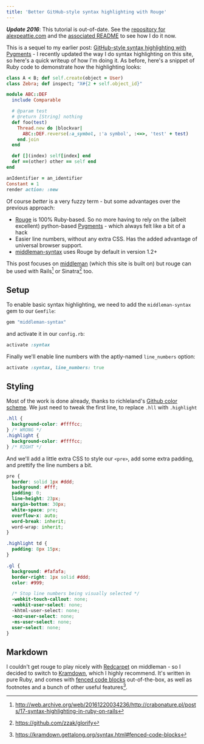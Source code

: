 ```yaml
---
title: 'Better GitHub-style syntax highlighting with Rouge'
---
```


<div class='Callout'><p><strong><em>Update 2016</em></strong>: This tutorial is out-of-date. See the <a href='https://github.com/alexpeattie/alexpeattie.com'>repository for  alexpeattie.com</a> and the <a href='https://github.com/alexpeattie/alexpeattie.com#syntax-highlighting'>associated README</a> to see how I do it now.</p></div>

<!-- excerpt -->

This is a sequel to my earlier post: [GitHub-style syntax highlighting with Pygments](/blog/github-style-syntax-highlighting-with-pygments/) - I recently updated the way I do syntax highlighting on this site, so here's a quick writeup of how I'm doing it. As before, here's a snippet of Ruby code to demonstrate how the highlighting looks:

```ruby
class A < B; def self.create(object = User)
class Zebra; def inspect; "X#{2 + self.object_id}"

module ABC::DEF
  include Comparable

  # @param test
  # @return [String] nothing
  def foo(test)
    Thread.new do |blockvar|
      ABC::DEF.reverse(:a_symbol, :'a symbol', :<=>, 'test' + test)
    end.join
  end

  def [](index) self[index] end
  def ==(other) other == self end
end

anIdentifier = an_identifier
Constant = 1
render action: :new
```

Of course _better_ is a very fuzzy term - but some advantages over the previous approach:

- [Rouge](https://github.com/jayferd/rouge) is 100% Ruby-based. So no more having to rely on the (albeit excellent) python-based [Pygments](https://bitbucket.org/birkenfeld/pygments-main) - which always felt like a bit of a hack
- Easier line numbers, without any extra CSS. Has the added advantage of universal browser support.
- [middleman-syntax](https://github.com/middleman/middleman-syntax) uses Rouge by default in version 1.2+

This post focuses on [middleman](http://middlemanapp.com/) (which this site is built on) but rouge can be used with Rails[^1] or Sinatra[^2] too.

## Setup

To enable basic syntax highlighting, we need to add the `middleman-syntax` gem to our `Gemfile`:

```ruby
gem "middleman-syntax"
```

and activate it in our `config.rb`:

```ruby
activate :syntax
```

Finally we'll enable line numbers with the aptly-named `line_numbers` option:

```ruby
activate :syntax, line_numbers: true
```

## Styling

Most of the work is done already, thanks to richleland's [Github color scheme](https://github.com/richleland/pygments-css/blob/146708f9003299106baf05987abf393eae4424fc/github.css). We just need to tweak the first line, to replace `.hll` with `.highlight`

```css
.hll {
  background-color: #ffffcc;
} /* WRONG */
.highlight {
  background-color: #ffffcc;
} /* RIGHT */
```

And we'll add a little extra CSS to style our `<pre>`, add some extra padding, and prettify the line numbers a bit.

```css
pre {
  border: solid 1px #ddd;
  background: #fff;
  padding: 0;
  line-height: 23px;
  margin-bottom: 30px;
  white-space: pre;
  overflow-x: auto;
  word-break: inherit;
  word-wrap: inherit;
}

.highlight td {
  padding: 8px 15px;
}

.gl {
  background: #fafafa;
  border-right: 1px solid #ddd;
  color: #999;

  /* Stop line numbers being visually selected */
  -webkit-touch-callout: none;
  -webkit-user-select: none;
  -khtml-user-select: none;
  -moz-user-select: none;
  -ms-user-select: none;
  user-select: none;
}
```

## Markdown

I couldn't get rouge to play nicely with [Redcarpet](https://github.com/vmg/redcarpet) on middleman - so I decided to switch to [Kramdown](https://github.com/gettalong/kramdown), which I highly recommend. It's written in pure Ruby, and comes with [fenced code blocks](https://kramdown.gettalong.org/syntax.html#fenced-code-blocks) out-of-the-box, as well as footnotes and a bunch of other useful features[^3].

[^1]: <http://web.archive.org/web/20161220034236/http://crabonature.pl/posts/17-syntax-highlighting-in-ruby-on-rails>
[^2]: <https://github.com/zzak/glorify>
[^3]: <https://kramdown.gettalong.org/syntax.html#fenced-code-blocks>
